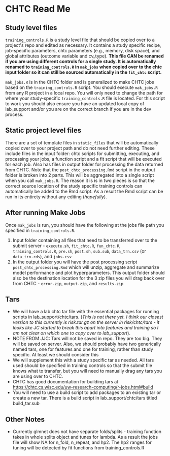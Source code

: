 # CHTC Read Me

## Study level files 
`training_controls.R` is a study level file that should be copied over to a project's repo and edited as necessary. It contains a study specific recipe, job-specific parameters, chtc parameters (e.g., memory, disk space), and global attributes (outcome variable and cv_type). **This file CAN be renamed if you are using different controls for a single study. It is automatically renamed to `training_controls.R` in `mak_jobs` when copied over to the chtc input folder so it can still be sourced automatically in the `fit_chtc` script.**    

`mak_jobs.R` is in the CHTC folder and is generalized to make CHTC jobs based on the `training_controls.R` script. You should execute `mak_jobs.R` from any R project in a local repo. You will only need to change the path for where your study-specific `training_controls.R` file is located. For this script to work you should also ensure you have an updated local copy of lab_support and/or you are on the correct branch if you are in the dev process. 

## Static project level files
There are a set of template files in `static_files` that will be automatically copied over to your project path and do not need further editing. These include files in the input folder: chtc scripts for submitting, executing, and processing your jobs, a function script and a fit script that will be executed for each job.  Also has files in output folder for processing the data returned from CHTC. Note that the `post_chtc_processing.Rmd` script in the output folder is broken into 2 parts. This will be aggregated into a single script when you call `mak_jobs.R`. The reason it is is in two pieces is so that the correct source location of the study specific training controls can automatically be added to the Rmd script. As a result the Rmd script can be run in its entirety without any editing (*hopefully*). 

## After running Make Jobs
Once `mak_jobs` is run, you should have the following at the jobs file path you specified in `training_controls.R`.
1. Input folder containing all files that need to be transferred over to the submit server - `execute.sh`, `fit_chtc.R`, `fun_chtc.R`, `training_controls.R`, `pre.sh`, `post.sh`, `sub.sub`, `data_trn.csv` (or `data_trn.rds`), and `jobs.csv`
2. In the output folder you will have the post processing script `post_chtc_processing.Rmd` which will unzip, aggregate and summarize model performance and plot hyperparameters. This output folder should also be the destination location for the 3 zip files you will drag back over from CHTC - `error.zip`, `output.zip`, and `results.zip`   

## Tars
- We will have a lab chtc tar file with the essential packages for running scripts in lab_support/chtc/tars. (*This is not there yet. I think our closest version to this currently is risk.tar.gz on the server in risk/chtc/tars - it looks like JC started to break this apart into features and training so I am not clear on which one to copy over to lab_support*).  
- NOTE FROM JJC:  Tars will not be saved in repo.  They are too big.  They will be saved on server.  Also, we should probably have two generically named tars, one for features and one for training, rather than study specific.  At least we should consider this
- We will supplement this with a study specific tar as needed. All tars used should be specified in training controls so that the submit file knows what to transfer, but you will need to manually drag any tars you are using over to CHTC.   
- CHTC has good documentation for building tars at https://chtc.cs.wisc.edu/uw-research-computing/r-jobs.html#build    
- You will need to use a build script to add packages to an existing tar or create a new tar. There is a build script in lab_support/chtc/tars titled build_tar.sub   

## Other Notes
- Currently glmnet does not have separate folds/splits - training function takes in whole splits object and tunes for lambda. As a result the jobs file will show NA for n_fold, n_repeat, and hp2. The hp2 ranges for tuning will be detected by fit functions from training_controls.R 
